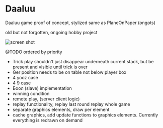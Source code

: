 # Daaluu

Daaluu game proof of concept, stylized same as PlaneOnPaper (ongots)

old but not forgotten, ongoing hobby project

![screen shot](https://github.com/ganoch/daaluu/blob/master/image.jpg?raw=true)

@TODO ordered by priority
* Trick play shouldn't just disappear underneath current stack, but be present and visible until trick is over
* Ger position needs to be on table not below player box
* 4 yooz case
* 4 9 case
* Боол (slave) implementation
* winning condition
* remote play, (server client logic)
* replay functionality, replay last round replay whole game
* separate graphics elements, draw per element
* cache graphics, add update functions to graphics elements. Currently everything is redrawn on demand
